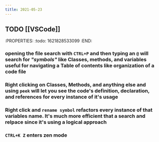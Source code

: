 ```yaml
---
title: 2021-05-23
---
```


## TODO [[VSCode]]
:PROPERTIES:
:todo: 1621828533099
:END:
### opening the file search with `CTRL+P` and then typing an `@` will search for _"symbols"_ like Classes, methods, and variables useful for navigating a Table of contents like organization of a code file
### Right clicking on Classes, Methods, and anything else and using `peek` will let you see the code's definition, declaration, and references for every instance of it's usage
### Right click and `rename symbol` refactors every instance of that variables name. It's much more efficient that a search and relpace since it's using a logical approach
### `CTRL+K Z` enters zen mode

